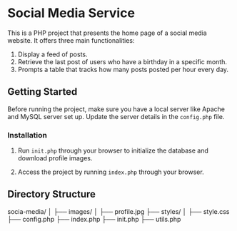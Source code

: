 # Social Media Service

This is a PHP project that presents the home page of a social media website. It offers three main functionalities:

1. Display a feed of posts.
2. Retrieve the last post of users who have a birthday in a specific month.
2. Prompts a table that tracks how many posts posted per hour every day.

## Getting Started

Before running the project, make sure you have a local server like Apache and MySQL server set up. Update the server details in the `config.php` file.

### Installation

1. Run `init.php` through your browser to initialize the database and download profile images.

2. Access the project by running `index.php` through your browser.

## Directory Structure

socia-media/
│
├── images/
│ ├── profile.jpg
├── styles/
│ ├── style.css
├── config.php
├── index.php
├── init.php
├── utils.php